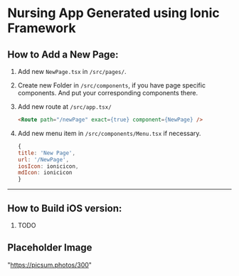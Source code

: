 # Nursing App Generated using Ionic Framework

## How to Add a New Page:
1.  Add new `NewPage.tsx` in `/src/pages/`.
2.  Create new Folder in `/src/components`, if you have page specific components. And put your corresponding components there.
3.  Add new route at `/src/app.tsx/`

    ```HTML
    <Route path="/newPage" exact={true} component={NewPage} />
    ```
4.  Add new menu item in `/src/components/Menu.tsx` if necessary.

    ```javascript
    {
    title: 'New Page',
    url: '/NewPage',
    iosIcon: ionicicon,
    mdIcon: ionicicon
    }

    ```
---
## How to Build iOS version:
1.  TODO

## Placeholder Image
"https://picsum.photos/300"

